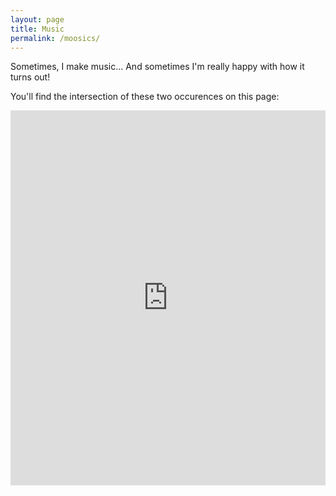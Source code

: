 ```yaml
---
layout: page
title: Music
permalink: /moosics/
---
```


Sometimes, I make music... And sometimes I'm really happy with how it turns out!

You'll find the intersection of these two occurences on this page:

<iframe width="100%" height="600" scrolling="no" frameborder="no" allow="autoplay" src="https://w.soundcloud.com/player/?url=https%3A//api.soundcloud.com/tracks/477734943&color=%23b01515&auto_play=false&hide_related=false&show_comments=true&show_user=true&show_reposts=false&show_teaser=true&visual=true"></iframe>
